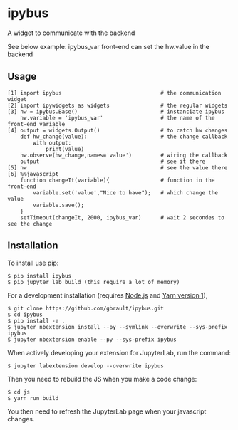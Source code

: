 ipybus
===============================

A widget to communicate with the backend

See below example: ipybus_var front-end can set the hw.value in the backend

Usage
-----

```IPython
[1] import ipybus                               # the communication widget
[2] import ipywidgets as widgets                # the regular widgets
[3] hw = ipybus.Base()                          # instanciate ipybus
    hw.variable = 'ipybus_var'                  # the name of the front-end variable
[4] output = widgets.Output()                   # to catch hw changes
    def hw_change(value):                       # the change callback
        with output:
            print(value)
    hw.observe(hw_change,names='value')         # wiring the callback
    output                                      # see it there
[5] hw                                          # see the value there
[6] %%javascript
    function changeIt(variable){                # function in the front-end
        variable.set('value',"Nice to have");   # which change the value
        variable.save();
    }
    setTimeout(changeIt, 2000, ipybus_var)      # wait 2 secondes to see the change   
```

Installation
------------

To install use pip:

    $ pip install ipybus
    $ pip jupyter lab build (this require a lot of memory)

For a development installation (requires [Node.js](https://nodejs.org) and [Yarn version 1](https://classic.yarnpkg.com/)),

    $ git clone https://github.com/gbrault/ipybus.git
    $ cd ipybus
    $ pip install -e .
    $ jupyter nbextension install --py --symlink --overwrite --sys-prefix ipybus
    $ jupyter nbextension enable --py --sys-prefix ipybus

When actively developing your extension for JupyterLab, run the command:

    $ jupyter labextension develop --overwrite ipybus

Then you need to rebuild the JS when you make a code change:

    $ cd js
    $ yarn run build

You then need to refresh the JupyterLab page when your javascript changes.
